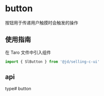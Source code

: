 # button
按钮用于传递用户触摸时会触发的操作

## 使用指南
在 Taro 文件中引入组件
```js
import { SlButton } from '@jd/selling-c-ui'
```

## api
type# button

